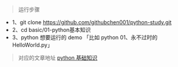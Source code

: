 > 运行步骤
* 1、git clone https://github.com/githubchen001/python-study.git
* 2、cd basic/01-python基本知识
* 3、python 想要运行的 demo 「比如 python 01、永不过时的HelloWorld.py」

> 对应的文章地址
[python 基础知识](http://www.jianshu.com/p/f77ce55bf495)
